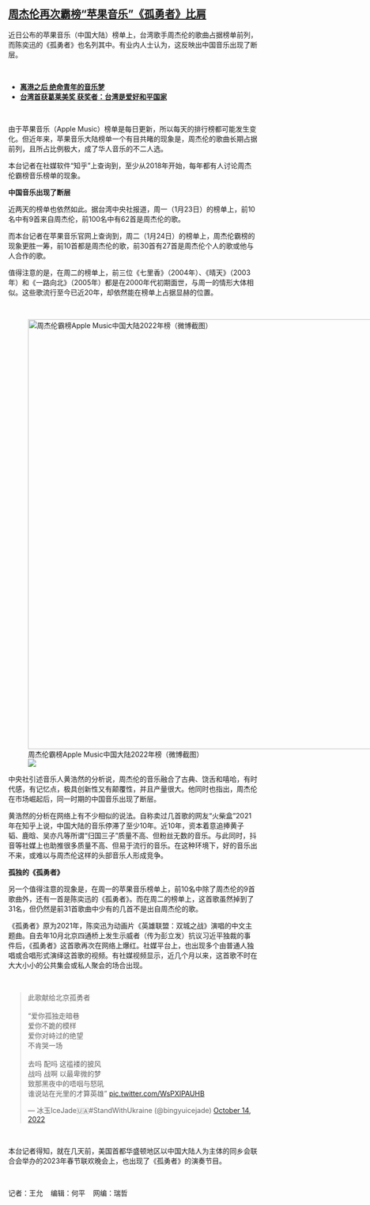 <!--1674581040000-->
[周杰伦再次霸榜“苹果音乐”《孤勇者》比肩](https://www.rfa.org/mandarin/yataibaodao/kejiaowen/wy-01242023100443.html)
------

<p>近日公布的苹果音乐（中国大陆）榜单上，台湾歌手周杰伦的歌曲占据榜单前列，而陈奕迅的《孤勇者》也名列其中。有业内人士认为，这反映出中国音乐出现了断层。</p><p><span class="result-title"> </span></p><ul><li><a href="https://www.rfa.org/mandarin/duomeiti/tebiejiemu/hk-06012022140317.html"><strong>离港之后 绝命青年的音乐梦</strong></a></li><li><a href="https://www.rfa.org/mandarin/yataibaodao/gangtai/hx2-04042022080208.html"><strong>台湾首获葛莱美奖 获奖者：台湾是爱好和平国家</strong></a></li></ul><p><span class="result-title"> </span></p><p>由于苹果音乐（Apple Music）榜单是每日更新，所以每天的排行榜都可能发生变化。但近年来，苹果音乐大陆榜单一个有目共睹的现象是，周杰伦的歌曲长期占据前列，且所占比例极大，成了华人音乐的不二人选。</p><p>本台记者在社媒软件“知乎”上查询到，至少从2018年开始，每年都有人讨论周杰伦霸榜音乐榜单的现象。</p><p><strong>中国音乐出现了断层</strong></p><p>近两天的榜单也依然如此。据台湾中央社报道，周一（1月23日）的榜单上，前10名中有9首来自周杰伦，前100名中有62首是周杰伦的歌。</p><p>而本台记者在苹果音乐官网上查询到，周二（1月24日）的榜单上，周杰伦霸榜的现象更胜一筹，前10首都是周杰伦的歌，前30首有27首是周杰伦个人的歌或他与人合作的歌。</p><p>值得注意的是，在周二的榜单上，前三位《七里香》（2004年）、《晴天》（2003年）和《一路向北》（2005年）都是在2000年代初期面世，与周一的情形大体相似。这些歌流行至今已近20年，却依然能在榜单上占据显赫的位置。</p><p><span class="result-title"> </span></p><p><figure class="image-richtext image-inline captioned" style="width:1479px;"><img alt="周杰伦霸榜Apple Music中国大陆2022年榜（微博截图）" height="868" src="https://www.rfa.org/mandarin/yataibaodao/kejiaowen/wy-01242023100443.html/screenshot-2023-01-24-101428.jpg/@@images/6af63b95-869e-48b6-8882-e7b55a4a40fa.jpeg" title="Screenshot-2023-01-24-101428.jpg" width="1479"/><figcaption class="image-caption">周杰伦霸榜Apple Music中国大陆2022年榜（微博截图）</figcaption><small></small><div id="zoomattribute"><a data-caption="周杰伦霸榜Apple Music中国大陆2022年榜（微博截图）" data-fancybox="" href="https://www.rfa.org/mandarin/yataibaodao/kejiaowen/wy-01242023100443.html/screenshot-2023-01-24-101428.jpg" id="single_image" title="周杰伦霸榜Apple Music中国大陆2022年榜（微博截图）"><img src="/++plone++rfa-resources/img/icon-zoom.png"/></a></div></figure></p><p>中央社引述音乐人黄浩然的分析说，周杰伦的音乐融合了古典、饶舌和嘻哈，有时代感，有记忆点，极具创新性又有颠覆性，并且产量很大。他同时也指出，周杰伦在市场崛起后，同一时期的中国音乐出现了断层。</p><p>黄浩然的分析在网络上有不少相似的说法。自称卖过几首歌的网友“火柴盒”2021年在知乎上说，中国大陆的音乐停滞了至少10年。近10年，资本着意追捧黄子韬、鹿晗、吴亦凡等所谓“归国三子”质量不高、但粉丝无数的音乐。与此同时，抖音等社媒上也助推很多质量不高、但易于流行的音乐。在这种环境下，好的音乐出不来，或难以与周杰伦这样的头部音乐人形成竞争。</p><p><strong>孤独的《孤勇者》</strong></p><p>另一个值得注意的现象是，在周一的苹果音乐榜单上，前10名中除了周杰伦的9首歌曲外，还有一首是陈奕迅的《孤勇者》。而在周二的榜单上，这首歌虽然掉到了31名，但仍然是前31首歌曲中少有的几首不是出自周杰伦的歌。</p><p>《孤勇者》原为2021年，陈奕迅为动画片《英雄联盟：双城之战》演唱的中文主题曲。自去年10月北京四通桥上发生示威者（传为彭立发）抗议习近平独裁的事件后，《孤勇者》这首歌再次在网络上爆红。社媒平台上，也出现多个由普通人独唱或合唱形式演绎这首歌的视频。有社媒视频显示，近几个月以来，这首歌不时在大大小小的公共集会或私人聚会的场合出现。</p><p><span class="result-title"> </span></p><blockquote class="twitter-tweet"><p dir="ltr" lang="zh">此歌献给北京孤勇者<br/><br/>“爱你孤独走暗巷<br/>爱你不跪的模样<br/>爱你对峙过的绝望<br/>不肯哭一场<br/><br/>去吗 配吗 这褴褛的披风<br/>战吗 战啊 以最卑微的梦<br/>致那黑夜中的唔咽与怒吼<br/>谁说站在光里的才算英雄” <a href="https://t.co/WsPXIPAUHB">pic.twitter.com/WsPXIPAUHB</a></p>— 冰玉IceJade🇺🇦#StandWithUkraine (@bingyuicejade) <a href="https://twitter.com/bingyuicejade/status/1580778018020040704?ref_src=twsrc%5Etfw">October 14, 2022</a></blockquote><p></p><p><span class="result-title"> </span></p><p>本台记者得知，就在几天前，美国首都华盛顿地区以中国大陆人为主体的同乡会联合会举办的2023年春节联欢晚会上，也出现了《孤勇者》的演奏节目。</p><p><span class="result-title"> </span></p><p>记者：王允    编辑：何平    网编：瑞哲</p>
